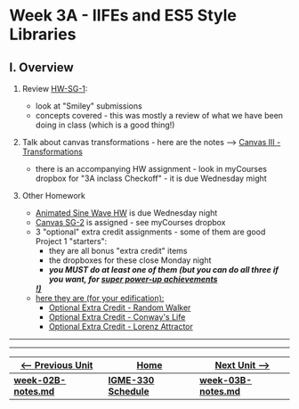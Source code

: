 # Week 3A - IIFEs and ES5 Style Libraries 


## I. Overview

1) Review [HW-SG-1](https://github.com/tonethar/IGME-330-Master/blob/master/notes/HW-SG-1.md):
  
    - look at "Smiley" submissions
    - concepts covered - this was mostly a review of what we have been doing in class (which is a good thing!)

2) Talk about canvas transformations - here are the notes --> [Canvas III - Transformations](https://github.com/tonethar/IGME-330-Master/blob/master/notes/canvas-3.md)
  
     - there is an accompanying HW assignment - look in myCourses dropbox for "3A inclass Checkoff" - it is due Wednesday might
  
3) Other Homework

    - [Animated Sine Wave HW](https://github.com/tonethar/IGME-330-Master/blob/master/notes/HW-sine-wave.md) is due Wednesday night
    - [Canvas SG-2](https://github.com/tonethar/IGME-330-Master/blob/master/notes/HW-SG-2.md) is assigned - see myCourses dropbox
    - 3 "optional" extra credit assignments - some of them are good Project 1 "starters":
      - they are all bonus "extra credit" items
      - the dropboxes for these close Monday night
      - ***you MUST do at least one of them (but you can do all three if you want, for <u>super power-up achievements</ul>!)***
      - here they are (for your edification):
        - [Optional Extra Credit - Random Walker](https://github.com/tonethar/IGME-330-Master/blob/master/notes/HW-random-walker.md)
        - [Optional Extra Credit - Conway's Life](https://github.com/tonethar/IGME-330-Master/blob/master/notes/HW-canvas-life.md)
        - [Optional Extra Credit - Lorenz Attractor](https://github.com/tonethar/IGME-330-Master/blob/master/notes/HW-lorenz-attractor.md)
  
<!--
- Review Periodic Functions & Phyllotaxis HW:
  - [HW - Sine Wave](https://github.com/tonethar/IGME-330-Master/blob/master/notes/HW-sine-wave.md)
    - look at submissions
  - [HW - Algorithmic Botany](https://github.com/tonethar/IGME-330-Master/blob/master/notes/HW-algorithmic-botany.md) 
    - look at submissions
- [Project 1](../projects/project-1.md) assigned! 
  - Let's discuss!
  - See dropboxes for due dates
-->

<!--
## II. Lecture/Demo - the JavaScript IIFE
- Stands for "Immediately Invoked Function Expression"
- Using these is one of the requirements for Project 1
- See [IIFE Notes](https://github.com/tonethar/IGME-330-Master/blob/master/notes/IIFE-notes.md) & demo
-->

<!--
## III. Demo - Modifying your "Screen Saver with Controls"
- Go ahead and grab your "Screen Saver with Controls" code from last week:
  - First, we'll re-factor the code by getting rid of ["magic numbers"](https://en.wikipedia.org/wiki/Magic_number_(programming)#Unnamed_numerical_constants) (e.g. Unnamed Numerical values or constants)
  - Next, we'll wrap all of our JS code in an IIFE
  - Then we'll create an ES5 style external "library" of reusable functions named **"abcLIB.js"** by using an IIFE (*abc* will be your initials):
    - time allowing, we'll also take a quick look at how RiTa.js structures their library using an IIFE: https://rednoise.org/rita/download.php
-->

<!--
**Try it:** Once everything is working, move the remaining JS code in your HTML to an external JS file named **index.js**, and then import it with a &lt;script> tag
-->

<!--
## IV. Videos
- These videos were originally linked to on 2A, and will re-cap what we covered in section III. above:
  - [Screen Saver With Controls-5 (22:06)](https://video.rit.edu/Watch/screen-saver-with-controls-5):
    - getting rid of "magic numbers" by adding `canvasWidth`, `canvasHeight` variables, and a `drawParams` object
      - https://en.wikipedia.org/wiki/Magic_number_(programming)
    - using `Object.freeze()` to create an [immutable object](https://en.wikipedia.org/wiki/Immutable_object)
    - using an IIFE ("immediately invoked function expression") to remove our variables and functions from global scope:
      - https://developer.mozilla.org/en-US/docs/Glossary/IIFE
  - [Screen Saver With Controls-6 (15:35)](https://video.rit.edu/Watch/screen-saver-with-controls-6):
    - Creating an ES5 Style JS Library with an IIFE
-->

<hr><hr>

| <-- Previous Unit | Home | Next Unit -->
| --- | --- | --- 
| [**week-02B-notes.md**](week-02B-notes.md)     |  [**IGME-330 Schedule**](../schedule.md) | [**week-03B-notes.md**](week-03B-notes.md)
